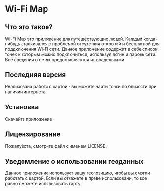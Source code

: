 # Wi-Fi Map

Что это такое?
-----------

 Wi-Fi Map   это приложение для путешествующих людей. Каждый когда-нибудь сталкивался с проблемой отсутствия открытой и бесплатной для поддключения  Wi-Fi сети. Данное приложение содержит в себе список точек к которым можно подключиться, используя логин и пароль сети. Все сведения о сетях предоставляются их владельцами. 

Последняя версия
------------------
Реализована работа с картой - вы можете найти точки по близости при наличии интернета. 


Установка
------------
Скачайте приложение

Лицензирование
---------

Пожалуйста, смотрите файл с именем LICENSE.

Уведомление о использовании геоданных
-----------------------------
Данное приложение использует вашу геопозицию, чтобы вы смогли работать с картой. Если вы откажете в праве использовани, то все равно сможете использовать карту. 
